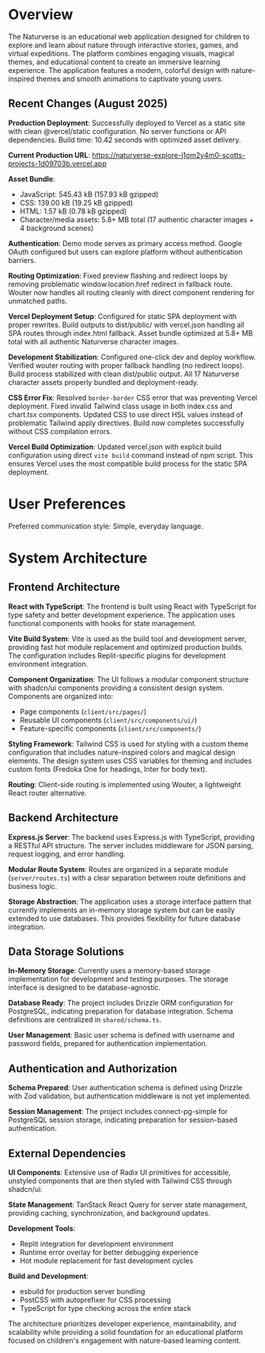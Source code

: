 # Overview

The Naturverse is an educational web application designed for children to explore and learn about nature through interactive stories, games, and virtual expeditions. The platform combines engaging visuals, magical themes, and educational content to create an immersive learning experience. The application features a modern, colorful design with nature-inspired themes and smooth animations to captivate young users.

## Recent Changes (August 2025)

**Production Deployment**: Successfully deployed to Vercel as a static site with clean @vercel/static configuration. No server functions or API dependencies. Build time: 10.42 seconds with optimized asset delivery.

**Current Production URL**: https://naturverse-explore-j1om2y4m0-scotts-projects-1d09703b.vercel.app

**Asset Bundle**: 
- JavaScript: 545.43 kB (157.93 kB gzipped)
- CSS: 139.00 kB (19.25 kB gzipped)  
- HTML: 1.57 kB (0.78 kB gzipped)
- Character/media assets: 5.8+ MB total (17 authentic character images + 4 background scenes)

**Authentication**: Demo mode serves as primary access method. Google OAuth configured but users can explore platform without authentication barriers.

**Routing Optimization**: Fixed preview flashing and redirect loops by removing problematic window.location.href redirect in fallback route. Wouter now handles all routing cleanly with direct component rendering for unmatched paths.

**Vercel Deployment Setup**: Configured for static SPA deployment with proper rewrites. Build outputs to dist/public/ with vercel.json handling all SPA routes through index.html fallback. Asset bundle optimized at 5.8+ MB total with all authentic Naturverse character images.

**Development Stabilization**: Configured one-click dev and deploy workflow. Verified wouter routing with proper fallback handling (no redirect loops). Build process stabilized with clean dist/public output. All 17 Naturverse character assets properly bundled and deployment-ready.

**CSS Error Fix**: Resolved `border-border` CSS error that was preventing Vercel deployment. Fixed invalid Tailwind class usage in both index.css and chart.tsx components. Updated CSS to use direct HSL values instead of problematic Tailwind apply directives. Build now completes successfully without CSS compilation errors.

**Vercel Build Optimization**: Updated vercel.json with explicit build configuration using direct `vite build` command instead of npm script. This ensures Vercel uses the most compatible build process for the static SPA deployment.

# User Preferences

Preferred communication style: Simple, everyday language.

# System Architecture

## Frontend Architecture

**React with TypeScript**: The frontend is built using React with TypeScript for type safety and better development experience. The application uses functional components with hooks for state management.

**Vite Build System**: Vite is used as the build tool and development server, providing fast hot module replacement and optimized production builds. The configuration includes Replit-specific plugins for development environment integration.

**Component Organization**: The UI follows a modular component structure with shadcn/ui components providing a consistent design system. Components are organized into:
- Page components (`client/src/pages/`)
- Reusable UI components (`client/src/components/ui/`)
- Feature-specific components (`client/src/components/`)

**Styling Framework**: Tailwind CSS is used for styling with a custom theme configuration that includes nature-inspired colors and magical design elements. The design system uses CSS variables for theming and includes custom fonts (Fredoka One for headings, Inter for body text).

**Routing**: Client-side routing is implemented using Wouter, a lightweight React router alternative.

## Backend Architecture

**Express.js Server**: The backend uses Express.js with TypeScript, providing a RESTful API structure. The server includes middleware for JSON parsing, request logging, and error handling.

**Modular Route System**: Routes are organized in a separate module (`server/routes.ts`) with a clear separation between route definitions and business logic.

**Storage Abstraction**: The application uses a storage interface pattern that currently implements an in-memory storage system but can be easily extended to use databases. This provides flexibility for future database integration.

## Data Storage Solutions

**In-Memory Storage**: Currently uses a memory-based storage implementation for development and testing purposes. The storage interface is designed to be database-agnostic.

**Database Ready**: The project includes Drizzle ORM configuration for PostgreSQL, indicating preparation for database integration. Schema definitions are centralized in `shared/schema.ts`.

**User Management**: Basic user schema is defined with username and password fields, prepared for authentication implementation.

## Authentication and Authorization

**Schema Prepared**: User authentication schema is defined using Drizzle with Zod validation, but authentication middleware is not yet implemented.

**Session Management**: The project includes connect-pg-simple for PostgreSQL session storage, indicating preparation for session-based authentication.

## External Dependencies

**UI Components**: Extensive use of Radix UI primitives for accessible, unstyled components that are then styled with Tailwind CSS through shadcn/ui.

**State Management**: TanStack React Query for server state management, providing caching, synchronization, and background updates.

**Development Tools**: 
- Replit integration for development environment
- Runtime error overlay for better debugging experience
- Hot module replacement for fast development cycles

**Build and Development**:
- esbuild for production server bundling
- PostCSS with autoprefixer for CSS processing
- TypeScript for type checking across the entire stack

The architecture prioritizes developer experience, maintainability, and scalability while providing a solid foundation for an educational platform focused on children's engagement with nature-based learning content.